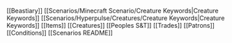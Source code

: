[[Beastiary]] [[Scenarios/Minecraft Scenario/Creature Keywords|Creature Keywords]] [[Scenarios/Hyperpulse/Creatures/Creature Keywords|Creature Keywords]] [[Items]] [[Creatures]] [[Peoples S&T]] [[Trades]] [[Patrons]] [[Conditions]] [[Scenarios README]]